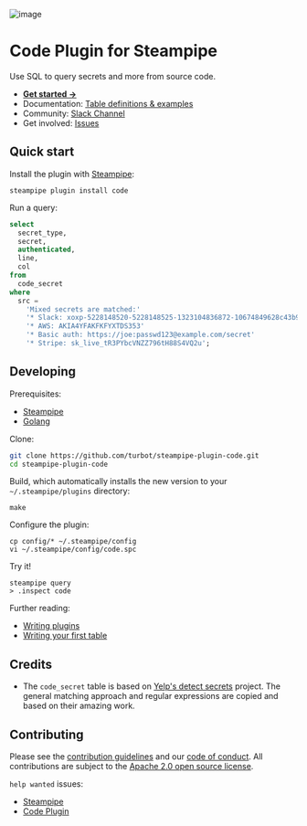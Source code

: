 ![image](https://hub.steampipe.io/images/plugins/turbot/code-social-graphic.png)

# Code Plugin for Steampipe

Use SQL to query secrets and more from source code.

- **[Get started →](https://hub.steampipe.io/plugins/turbot/code)**
- Documentation: [Table definitions & examples](https://hub.steampipe.io/plugins/turbot/code/tables)
- Community: [Slack Channel](https://steampipe.io/community/join)
- Get involved: [Issues](https://github.com/turbot/steampipe-plugin-code/issues)

## Quick start

Install the plugin with [Steampipe](https://steampipe.io):

```shell
steampipe plugin install code
```

Run a query:

```sql
select
  secret_type,
  secret,
  authenticated,
  line,
  col
from
  code_secret
where
  src =
    'Mixed secrets are matched:'
    '* Slack: xoxp-5228148520-5228148525-1323104836872-10674849628c43b9d4b4660f7f9a7b65'
    '* AWS: AKIA4YFAKFKFYXTDS353'
    '* Basic auth: https://joe:passwd123@example.com/secret'
    '* Stripe: sk_live_tR3PYbcVNZZ796tH88S4VQ2u';
```

## Developing

Prerequisites:

- [Steampipe](https://steampipe.io/downloads)
- [Golang](https://golang.org/doc/install)

Clone:

```sh
git clone https://github.com/turbot/steampipe-plugin-code.git
cd steampipe-plugin-code
```

Build, which automatically installs the new version to your `~/.steampipe/plugins` directory:

```
make
```

Configure the plugin:

```
cp config/* ~/.steampipe/config
vi ~/.steampipe/config/code.spc
```

Try it!

```
steampipe query
> .inspect code
```

Further reading:

- [Writing plugins](https://steampipe.io/docs/develop/writing-plugins)
- [Writing your first table](https://steampipe.io/docs/develop/writing-your-first-table)

## Credits

- The `code_secret` table is based on [Yelp's detect secrets](https://github.com/Yelp/detect-secrets)
  project. The general matching approach and regular expressions are copied and
  based on their amazing work.

## Contributing

Please see the [contribution guidelines](https://github.com/turbot/steampipe/blob/main/CONTRIBUTING.md) and our [code of conduct](https://github.com/turbot/steampipe/blob/main/CODE_OF_CONDUCT.md). All contributions are subject to the [Apache 2.0 open source license](https://github.com/turbot/steampipe-plugin-code/blob/main/LICENSE).

`help wanted` issues:

- [Steampipe](https://github.com/turbot/steampipe/labels/help%20wanted)
- [Code Plugin](https://github.com/turbot/steampipe-plugin-code/labels/help%20wanted)
